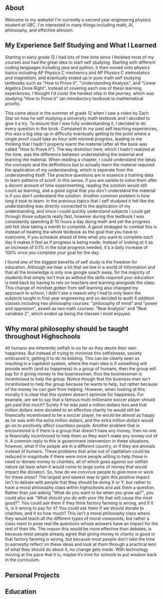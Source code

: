 ## About

Welcome to my website! I'm currently a second year engineerng physics student at UBC. I'm interested in many things including math, AI, philosophy, and effective altruism.

## My Experience Self Studying and What I Learned

Starting in early grade 12 I had lots of free time since I finished most of my courses and had the great idea to start self studying. Starting with different coding languages including java and python, it then moved onto physics topics including AP Physics C mechanics and AP Physics C eletrostatics and magnetism, and eventually ended up in pure math self studying textbooks such as "How to Prove it", "Understanding Analysis", and "Linear Algebra Done Right". Instead of covering each one of these learning experiences, I thought I'd cover the hardest step in the journey, which was studying "How to Prove it" (an introductory textbook to mathematical proofs).

This came about in the summer of grade 12 when I saw a video by Zach Star on how he self studying a university math textbook and I decided to give it a try. To ensure that I was fully understanding it, I decided to do every question in the book. 
Compared to my past self teaching experiences, this was a big step up in difficulty eventually getting to the point where a single proof could take an hour with minimal progress, leading to me thinking that I hadn't properly learnt the material (after all the book was called "How to Prove it"). The key distintion here, which I hadn't realized at the time, was the difference between understanding the material and learning the material. When reading a chapter, I could understand the ideas the concepts and the deffinitions but to actually learn the material required the application of my understanding, which is seperate from the understanding itself. The practice questions are in essence a training data to learn patterns of proof. In this sense, if you are uanble to solve them after a decent amount of time experimenting, reading the solution would still count as learning, and a good signal that you don't understand the material is if you don't understand the solution. 
Another common problem is how long it took to learn. In the previous topics that I self studyied it felt like the understanding was directly connected to the application of my understanding, and since I could quickly understand subjects I could get through those subjects really fast, however during this textbook I was consistently spending 8-10 hours a day doing math and yet the progress still felt slow taking a month to complete. A good stratagee to combat this is instead of treating the whole textbook as the goal that you have to overcome, if you schedule ahead of time what you want to complete each day it makes it feel as if progress is being made. Instead of looking at it as an increase of 0.1% in the total progress needed, it's a daily increase of 100% once you complete your goal for the day.

I found one of the biggest benefits of self study is the freedom for education. Although we hear a lot that we live in a world of information and that all the knowledge is only one google seach away, for the majority of students that simply isn't true as without the skills required your education is held back by having to rely on teachers and learning alongside the class. This change of mindset gotten from self learning also changed my approach to school, I didn't see a reason why I had to only learn the subjects taught in first year engineering and so decided to audit 4 addition classes including two philosophy courses: "philosophy of mind" and "power and oppresion", aswell as two math courses: "Real Analysis" and "Real variables 2", which ended up being the classes I most enjoyed.

## Why moral philosophy should be taught throughout Highschools

All humans are inherently selfish in so far as they desire their own happiness. But instead of trying to minimize this selfishness, society embraced it, getting it to do its bidding. This can be clearly seen as resulting in a capitalist system, where the main idea is if something will provide worth (and so happiness) to a group of humans, then the group will pay for it giving money to the businessman, thus the businessman is incentivised to help the group. Notice though that the business man isn't incentivised to help the group because he wants to help, but rather because of the money he can gain from helping. However, when looking at this morally it is clear that this system doesn't optimize for happiness. For example, are we to say that a famous multi millionaire soccer player should get paid that much? Surely if he was paid a million dollars less and that million dollars were donated to an effective charity he would still be financially incentivised to be a soccer player, he would be almost as happy as he was with the extra million dollars, and the extra million dollars would go on to positively affect countless people. Another problem that is encountered is if there is a group that doesn't have any money, then no one is financially incentivised to help them as they won't make any money out of it. A common reply to this is government intervention in these situations, however, what if the people are in a different country, or if they are animals instead of humans. These problems that arise out of capitalism could be reduced in magnitude if there were more people willing to help those in need or donate money to charities, all of which goes against our selfish nature (at least when it would come to large sums of money that would impact the donator). So, how do we convince people to give more or work for these areas? The largest and easiest way to gain this positive impact isn't to debate with people that they should be doing X or Y, but rather to have a moral philosophy class within highschools and ask them a question. Rather than just asking "What do you want to be when you grow up?", you could also ask "What should you do with your life that will cause the most good?". You could ask them if they think factory farming is wrong, and if it is, is it wrong to pay for it? You could ask them if we should donate to charities, and if so how much? This isn't a moral philosophy class where they would teach all the different types of moral viewpoints, but rather a class ment to pose real life questions whose answers have an impact for the rest of their life. The reason this would be more effective than debates, is because most people already agree that giving money to charity is good or that factory farming is wrong, but because most people don’t take the time to earnestly reflect on these ideas and look at them through a practical lens of what they should do about it, no change gets made. With technology moving at the pace that it is, maybe it’s time for schools to put wisdom back in the curriculum. 




## Personal Projects

## Education

